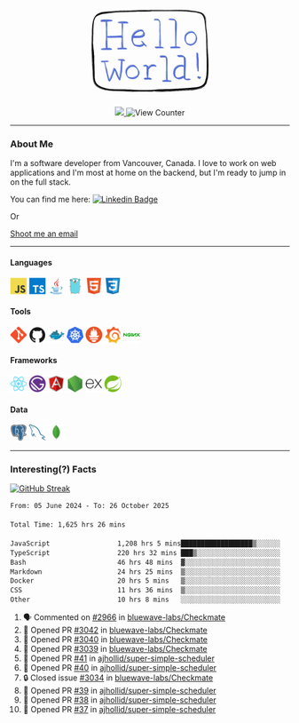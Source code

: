 <div align="center">
    <img src="./img/hello_world.webp" height="200px" width="">
    <div>
        <a href="https://www.linkedin.com/in/ajhollid">
            <img src="https://img.shields.io/badge/LinkedIn-blue"/>
        </a>
        <img src="https://komarev.com/ghpvc/?username=ajhollid&color=yellow" alt="View Counter">
    </div>
</div>

---

### About Me

I'm a software developer from Vancouver, Canada. I love to work on web applications and I'm most at home on the backend, but I'm ready to jump in on the full stack.

You can find me here: [![Linkedin Badge](https://img.shields.io/badge/-ajhollid-blue?style=flat&logo=Linkedin&logoColor=white)](https://www.linkedin.com/in/ajhollid)

Or

[Shoot me an email](mailto:ajhollid@gmail.com)

---

#### Languages

<div>
    <img src="./img/devicons/javascript-original.svg" width=30 height=30 alt="JavaScript">
    <img src="/img/devicons/typescript-original.svg" width=30 height=30 alt="TypeScript">
    <img src="./img/devicons/java-original.svg" width=30 height=30 alt="Java">
    <img src="./img/devicons/go-original.svg" width=30 height=30 alt="Golang">
    <img src="./img/devicons/html5-original.svg" width=30 height=30 alt="HTML 5">
    <img src="./img/devicons/css3-original.svg" width=30 height=30 alt="CSS 3">
</div>

#### Tools

<div>
    <img src="./img/devicons/git-original.svg" width=30 height=30 alt="Git">
    <img src="./img/devicons/github-original.svg" width=30 height=30 alt="Github">
    <img src="./img/devicons/docker-original.svg" width=30 
    height=30 alt="Docker">
    <img src="./img/devicons/kubernetes-original.svg" width=30 height=30 alt="K8">
    <img src="./img/devicons/prometheus-original.svg" width=30 height=30 alt="Prometheus">
    <img src="./img/devicons/grafana-original.svg" width=30 height=30 alt="Grafana">
    <img src="./img/devicons/nginx-original.svg" width=30 height=30 alt="Nginx">
</div>

#### Frameworks

<div>
    <img src="./img/devicons/react-original.svg" width=30 height=30 alt="React">
    <img src="./img/devicons/gatsby-original.svg" width=30 height=30 alt="Gatsby">
    <img src="./img/devicons/angularjs-original.svg" width=30 height=30 alt="AngularJS">
    <img src="./img/devicons/nodejs-original.svg" width=30 height=30 alt="NodeJS">
    <img src="./img/devicons/express-original.svg" width=30 height=30 alt="Express">
    <img src="./img/devicons/spring-original.svg" width=30 height=30 alt="Spring">
</div>

#### Data

<div>
    <img src="./img/devicons/postgresql-original.svg" width=30 height=30 alt="Postgresql">
    <img src="./img/devicons/mysql-original.svg" width=30 height=30 alt="Mysql">
    <img src="./img/devicons/mongodb-original.svg" width=30 height=30 alt="MongoDB">
</div>

---

### Interesting(?) Facts

[![GitHub Streak](http://github-readme-streak-stats.herokuapp.com?user=ajhollid)](https://git.io/streak-stats)

 <!--START_SECTION:waka-->

```txt
From: 05 June 2024 - To: 26 October 2025

Total Time: 1,625 hrs 26 mins

JavaScript                 1,208 hrs 5 mins██████████████████▒░░░░░░   73.86 %
TypeScript                 220 hrs 32 mins ███▒░░░░░░░░░░░░░░░░░░░░░   13.48 %
Bash                       46 hrs 48 mins  ▓░░░░░░░░░░░░░░░░░░░░░░░░   02.86 %
Markdown                   24 hrs 25 mins  ▒░░░░░░░░░░░░░░░░░░░░░░░░   01.49 %
Docker                     20 hrs 5 mins   ▒░░░░░░░░░░░░░░░░░░░░░░░░   01.23 %
CSS                        11 hrs 36 mins  ▒░░░░░░░░░░░░░░░░░░░░░░░░   00.71 %
Other                      10 hrs 8 mins   ░░░░░░░░░░░░░░░░░░░░░░░░░   00.62 %
```

<!--END_SECTION:waka-->


<!--START_SECTION:activity-->
1. 🗣 Commented on [#2966](https://github.com/bluewave-labs/Checkmate/issues/2966#issuecomment-3457352259) in [bluewave-labs/Checkmate](https://github.com/bluewave-labs/Checkmate)
2. 💪 Opened PR [#3042](undefined) in [bluewave-labs/Checkmate](https://github.com/bluewave-labs/Checkmate)
3. 💪 Opened PR [#3040](undefined) in [bluewave-labs/Checkmate](https://github.com/bluewave-labs/Checkmate)
4. 💪 Opened PR [#3039](undefined) in [bluewave-labs/Checkmate](https://github.com/bluewave-labs/Checkmate)
5. 💪 Opened PR [#41](undefined) in [ajhollid/super-simple-scheduler](https://github.com/ajhollid/super-simple-scheduler)
6. 💪 Opened PR [#40](undefined) in [ajhollid/super-simple-scheduler](https://github.com/ajhollid/super-simple-scheduler)
7. 🔒 Closed issue [#3034](https://github.com/bluewave-labs/Checkmate/issues/3034) in [bluewave-labs/Checkmate](https://github.com/bluewave-labs/Checkmate)
8. 💪 Opened PR [#39](undefined) in [ajhollid/super-simple-scheduler](https://github.com/ajhollid/super-simple-scheduler)
9. 💪 Opened PR [#38](undefined) in [ajhollid/super-simple-scheduler](https://github.com/ajhollid/super-simple-scheduler)
10. 💪 Opened PR [#37](undefined) in [ajhollid/super-simple-scheduler](https://github.com/ajhollid/super-simple-scheduler)
<!--END_SECTION:activity-->
